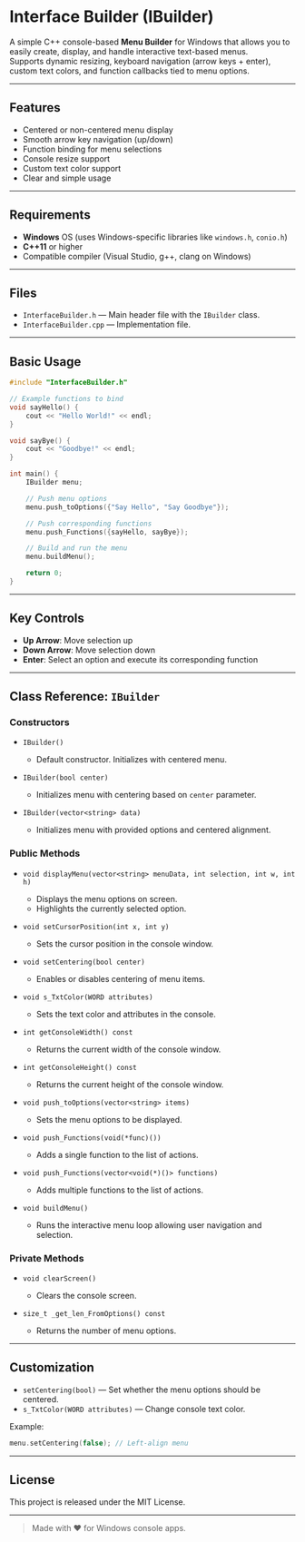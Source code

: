 # Interface Builder (IBuilder)

A simple C++ console-based **Menu Builder** for Windows that allows you to easily create, display, and handle interactive text-based menus.  
Supports dynamic resizing, keyboard navigation (arrow keys + enter), custom text colors, and function callbacks tied to menu options.

---

## Features

- Centered or non-centered menu display
- Smooth arrow key navigation (up/down)
- Function binding for menu selections
- Console resize support
- Custom text color support
- Clear and simple usage

---

## Requirements

- **Windows** OS (uses Windows-specific libraries like `windows.h`, `conio.h`)
- **C++11** or higher
- Compatible compiler (Visual Studio, g++, clang on Windows)

---

## Files

- `InterfaceBuilder.h` — Main header file with the `IBuilder` class.
- `InterfaceBuilder.cpp` — Implementation file.

---

## Basic Usage

```cpp
#include "InterfaceBuilder.h"

// Example functions to bind
void sayHello() {
    cout << "Hello World!" << endl;
}

void sayBye() {
    cout << "Goodbye!" << endl;
}

int main() {
    IBuilder menu;

    // Push menu options
    menu.push_toOptions({"Say Hello", "Say Goodbye"});

    // Push corresponding functions
    menu.push_Functions({sayHello, sayBye});

    // Build and run the menu
    menu.buildMenu();

    return 0;
}
```

---

## Key Controls

- **Up Arrow**: Move selection up
- **Down Arrow**: Move selection down
- **Enter**: Select an option and execute its corresponding function

---

## Class Reference: `IBuilder`

### Constructors

- `IBuilder()`
  - Default constructor. Initializes with centered menu.

- `IBuilder(bool center)`
  - Initializes menu with centering based on `center` parameter.

- `IBuilder(vector<string> data)`
  - Initializes menu with provided options and centered alignment.


### Public Methods

- `void displayMenu(vector<string> menuData, int selection, int w, int h)`
  - Displays the menu options on screen.
  - Highlights the currently selected option.

- `void setCursorPosition(int x, int y)`
  - Sets the cursor position in the console window.

- `void setCentering(bool center)`
  - Enables or disables centering of menu items.

- `void s_TxtColor(WORD attributes)`
  - Sets the text color and attributes in the console.

- `int getConsoleWidth() const`
  - Returns the current width of the console window.

- `int getConsoleHeight() const`
  - Returns the current height of the console window.

- `void push_toOptions(vector<string> items)`
  - Sets the menu options to be displayed.

- `void push_Functions(void(*func)())`
  - Adds a single function to the list of actions.

- `void push_Functions(vector<void(*)()> functions)`
  - Adds multiple functions to the list of actions.

- `void buildMenu()`
  - Runs the interactive menu loop allowing user navigation and selection.

### Private Methods

- `void clearScreen()`
  - Clears the console screen.

- `size_t _get_len_FromOptions() const`
  - Returns the number of menu options.


---

## Customization

- `setCentering(bool)` — Set whether the menu options should be centered.
- `s_TxtColor(WORD attributes)` — Change console text color.

Example:
```cpp
menu.setCentering(false); // Left-align menu
```


---

## License

This project is released under the MIT License.

---

> Made with ❤️ for Windows console apps.

